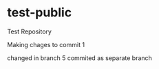 # test-public
Test Repository

Making chages to commit 1

changed in branch 5 commited as separate branch

